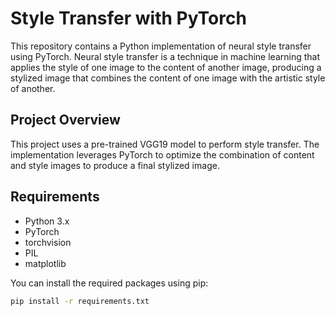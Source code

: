 # Style Transfer with PyTorch

This repository contains a Python implementation of neural style transfer using PyTorch. Neural style transfer is a technique in machine learning that applies the style of one image to the content of another image, producing a stylized image that combines the content of one image with the artistic style of another.

## Project Overview

This project uses a pre-trained VGG19 model to perform style transfer. The implementation leverages PyTorch to optimize the combination of content and style images to produce a final stylized image.

## Requirements

- Python 3.x
- PyTorch
- torchvision
- PIL
- matplotlib

You can install the required packages using pip:

```bash
pip install -r requirements.txt
